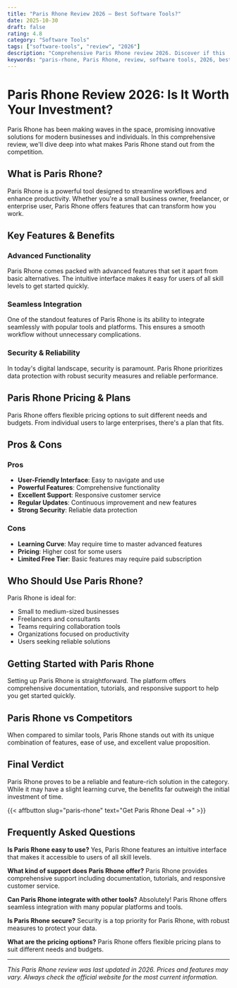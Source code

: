 ```yaml
---
title: "Paris Rhone Review 2026 – Best Software Tools?"
date: 2025-10-30
draft: false
rating: 4.8
category: "Software Tools"
tags: ["software-tools", "review", "2026"]
description: "Comprehensive Paris Rhone review 2026. Discover if this  tool is the best choice for your needs."
keywords: "paris-rhone, Paris Rhone, review, software tools, 2026, best software tools"
---
```


# Paris Rhone Review 2026: Is It Worth Your Investment?

Paris Rhone has been making waves in the  space, promising innovative solutions for modern businesses and individuals. In this comprehensive review, we'll dive deep into what makes Paris Rhone stand out from the competition.

## What is Paris Rhone?

Paris Rhone is a powerful  tool designed to streamline workflows and enhance productivity. Whether you're a small business owner, freelancer, or enterprise user, Paris Rhone offers features that can transform how you work.

## Key Features & Benefits

### Advanced Functionality
Paris Rhone comes packed with advanced features that set it apart from basic alternatives. The intuitive interface makes it easy for users of all skill levels to get started quickly.

### Seamless Integration
One of the standout features of Paris Rhone is its ability to integrate seamlessly with popular tools and platforms. This ensures a smooth workflow without unnecessary complications.

### Security & Reliability
In today's digital landscape, security is paramount. Paris Rhone prioritizes data protection with robust security measures and reliable performance.

## Paris Rhone Pricing & Plans

Paris Rhone offers flexible pricing options to suit different needs and budgets. From individual users to large enterprises, there's a plan that fits.

## Pros & Cons

### Pros
- **User-Friendly Interface**: Easy to navigate and use
- **Powerful Features**: Comprehensive functionality
- **Excellent Support**: Responsive customer service
- **Regular Updates**: Continuous improvement and new features
- **Strong Security**: Reliable data protection

### Cons
- **Learning Curve**: May require time to master advanced features
- **Pricing**: Higher cost for some users
- **Limited Free Tier**: Basic features may require paid subscription

## Who Should Use Paris Rhone?

Paris Rhone is ideal for:
- Small to medium-sized businesses
- Freelancers and consultants
- Teams requiring collaboration tools
- Organizations focused on productivity
- Users seeking reliable  solutions

## Getting Started with Paris Rhone

Setting up Paris Rhone is straightforward. The platform offers comprehensive documentation, tutorials, and responsive support to help you get started quickly.

## Paris Rhone vs Competitors

When compared to similar tools, Paris Rhone stands out with its unique combination of features, ease of use, and excellent value proposition.

## Final Verdict

Paris Rhone proves to be a reliable and feature-rich solution in the  category. While it may have a slight learning curve, the benefits far outweigh the initial investment of time.

{{< affbutton slug="paris-rhone" text="Get Paris Rhone Deal →" >}}

## Frequently Asked Questions

**Is Paris Rhone easy to use?**
Yes, Paris Rhone features an intuitive interface that makes it accessible to users of all skill levels.

**What kind of support does Paris Rhone offer?**
Paris Rhone provides comprehensive support including documentation, tutorials, and responsive customer service.

**Can Paris Rhone integrate with other tools?**
Absolutely! Paris Rhone offers seamless integration with many popular platforms and tools.

**Is Paris Rhone secure?**
Security is a top priority for Paris Rhone, with robust measures to protect your data.

**What are the pricing options?**
Paris Rhone offers flexible pricing plans to suit different needs and budgets.

---

*This Paris Rhone review was last updated in 2026. Prices and features may vary. Always check the official website for the most current information.*
